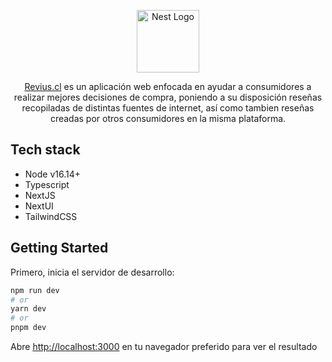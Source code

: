<p align="center">
  <a href="https://revius.cl/" target="blank"><img src="https://www.revius.cl/favicon.ico" width="100" alt="Nest Logo" /></a>
</p>
<p align="center">
  <a href="https://revius.cl">Revius.cl</a> es un aplicación web enfocada en ayudar a consumidores a realizar mejores decisiones de compra, poniendo a su disposición reseñas recopiladas de distintas fuentes de internet, así como tambien reseñas creadas por otros consumidores en la misma plataforma.
</p>

## Tech stack

- Node v16.14+
- Typescript
- NextJS
- NextUI
- TailwindCSS

## Getting Started

Primero, inicia el servidor de desarrollo:

```bash
npm run dev
# or
yarn dev
# or
pnpm dev
```

Abre [http://localhost:3000](http://localhost:3000) en tu navegador preferido para ver el resultado
